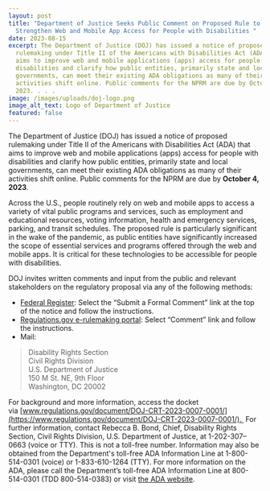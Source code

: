 ```yaml
---
layout: post
title: "Department of Justice Seeks Public Comment on Proposed Rule to
  Strengthen Web and Mobile App Access for People with Disabilities "
date: 2023-08-15
excerpt: The Department of Justice (DOJ) has issued a notice of proposed
  rulemaking under Title II of the Americans with Disabilities Act (ADA) that
  aims to improve web and mobile applications (apps) access for people with
  disabilities and clarify how public entities, primarily state and local
  governments, can meet their existing ADA obligations as many of their
  activities shift online. Public comments for the NPRM are due by October 4,
  2023. . . .
image: /images/uploads/doj-logo.png
image_alt_text: Logo of Department of Justice
featured: false
---
```

The Department of Justice (DOJ) has issued a notice of proposed rulemaking under Title II of the Americans with Disabilities Act (ADA) that aims to improve web and mobile applications (apps) access for people with disabilities and clarify how public entities, primarily state and local governments, can meet their existing ADA obligations as many of their activities shift online. Public comments for the NPRM are due by **October 4, 2023**. 

Across the U.S., people routinely rely on web and mobile apps to access a variety of vital public programs and services, such as employment and educational resources, voting information, health and emergency services, parking, and transit schedules. The proposed rule is particularly significant in the wake of the pandemic, as public entities have significantly increased the scope of essential services and programs offered through the web and mobile apps. It is critical for these technologies to be accessible for people with disabilities.  

DOJ invites written comments and input from the public and relevant stakeholders on the regulatory proposal via any of the following methods:   

* [Federal Register](https://www.federalregister.gov/documents/2023/08/04/2023-15823/nondiscrimination-on-the-basis-of-disability-accessibility-of-web-information-and-services-of-state): Select the “Submit a Formal Comment” link at the top of the notice and follow the instructions.    
* [Regulations.gov e-rulemaking portal](https://www.regulations.gov/document/DOJ-CRT-2023-0007-0001/): Select “Comment” link and follow the instructions.   
* Mail:    

> Disability Rights Section\
> Civil Rights Division\
> U.S. Department of Justice\
> 150 M St. NE, 9th Floor \
> Washington, DC 20002 

For background and more information, access the docket via [www.regulations.gov/document/DOJ-CRT-2023-0007-0001/](https://www.regulations.gov/document/DOJ-CRT-2023-0007-0001/).  For further information, contact Rebecca B. Bond, Chief, Disability Rights Section, Civil Rights Division, U.S. Department of Justice, at 1-202-307–0663 (voice or TTY). This is not a toll-free number. Information may also be obtained from the Department's toll-free ADA Information Line at 1-800-514-0301 (voice) or 1-833-610-1264 (TTY). For more information on the ADA, please call the Department’s toll-free ADA Information Line at 800-514-0301 (TDD 800-514-0383) or visit [the ADA website](http://www.ada.gov/).